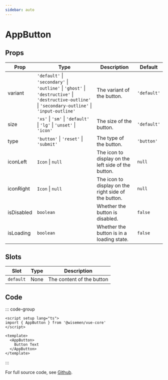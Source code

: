 ```yaml
---
sidebar: auto
---
```



# AppButton
<script setup>
import AppButtonPlayground from './AppButtonPlayground.vue'
</script>

<AppButtonPlayground />

## Props

| Prop       | Type                                                                                                                                                                     | Description                                        | Default     |
| ---------- |--------------------------------------------------------------------------------------------------------------------------------------------------------------------------|----------------------------------------------------| ----------- |
| variant    | `'default'` \| `'secondary'` \| `'outline'` \| `'ghost'` \| `'destructive'` \| `'destructive-outline'` \| `'secondary-outline'` \| `'input-outline'` | The variant of the button.                           | `'default'` |
| size       | `'xs'` \|  `'sm'` \| `'default'` \| `'lg'`  \|  `'unset'`  \|  `'icon'`                                                                                                  | The size of the button.                            | `'default'` |
| type       | `'button'` \| `'reset'` \| `'submit'`                                                                                                                                    | The type of the button.                            | `'button'`  |
| iconLeft   | `Icon` \| `null`                                                                                                                                                         | The icon to display on the left side of the button. | `null`      |
| iconRight  | `Icon` \| `null`                                                                                                                                                         | The icon to display on the right side of the button. | `null`      |
| isDisabled | `boolean`                                                                                                                                                                | Whether the button is disabled.                    | `false`     |
| isLoading  | `boolean`                                                                                                                                                                | Whether the button is in a loading state.          | `false`     |



## Slots

| Slot      | Type | Description               |
| --------- | ---- | ------------------------- |
| `default` | None | The content of the button |

## Code

::: code-group
```vue [Usage]
<script setup lang="ts">
import { AppButton } from '@wisemen/vue-core'
</script>
  
<template>
  <AppButton>
    Button Text      
  </AppButton>
</template>
```
:::

For full source code, see [Github](https://github.com/wisemen-digital/vue-core/blob/main/packages/components/src/components/button/AppButton.vue).
